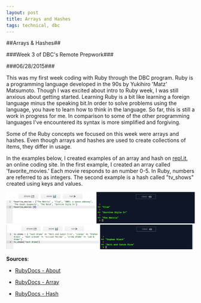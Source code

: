 ```yaml
---
layout: post
title: Arrays and Hashes
tags: technical, dbc
---
```

##Arrays & Hashes##

###Week 3 of DBC's Remote Prepwork###

###06/28/2015###

This was my first week coding with Ruby through the DBC program. Ruby is a programming language developed in the 90s by Yukihiro 'Matz' Matsumoto. Though I was excited about intro to Ruby week, I was still anxious about getting started. Learning Ruby is a bit like learning a foreign language minus the speaking bit.In order to solve problems using the language, you have to learn how to think in the language. So far, this is still a work in progress for me. In comparison to some of the other programming languages I've encountered its syntax is more simplified and forgiving.

Some of the Ruby concepts we focused on this week were arrays and hashes. Even though arrays and hashes are used to create collections of items, they differ in usage.

In the examples below, I created examples of an array and hash on [repl.it](repl.it), an online coding site. In the first example, I created an array called 'favorite_movies.' Each movie responds to an number 0-5. In Ruby, numbers are referred to as integers. The second example is a hash called "tv_shows" created using keys and values.

![Array example](/assets/array_example.png)
![Hash example](/assets/hash_example.png)

**Sources**:

- [RubyDocs - About](https://www.ruby-lang.org/en/about/)

- [RubyDocs - Array](http://ruby-doc.org/core-2.2.0/Array.html)

- [RubyDocs - Hash](http://ruby-doc.org/core-2.2.0/Hash.html)